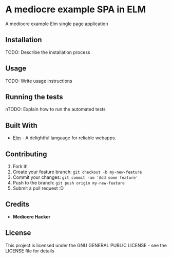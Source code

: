 # A mediocre example SPA in ELM

A mediocre example Elm single page application

## Installation

TODO: Describe the installation process

## Usage

TODO: Write usage instructions

## Running the tests

nTODO: Explain how to run the automated tests

## Built With

* [Elm](http://elm-lang.org) - A delightful language for reliable webapps.

## Contributing

1. Fork it!
2. Create your feature branch: `git checkout -b my-new-feature`
3. Commit your changes: `git commit -am 'Add some feature'`
4. Push to the branch: `git push origin my-new-feature`
5. Submit a pull request :D

## Credits

* **Mediocre Hacker**

## License

This project is licensed under the GNU GENERAL PUBLIC LICENSE - see the LICENSE file for details
